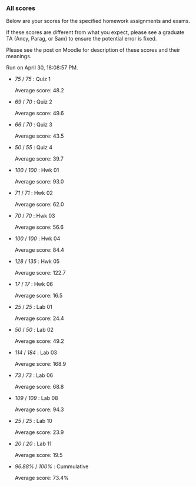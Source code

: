 ### All scores

Below are your scores for the specified homework assignments and exams.

If these scores are different from what you expect, please see a graduate TA (Ancy, Parag, or Sam) to ensure the potential error is fixed.

Please see the post on Moodle for description of these scores and their meanings.


Run on April 30, 18:08:57 PM.

+ _75_ /  _75_ : Quiz 1

  Average score: 48.2

+ _69_ /  _70_ : Quiz 2

  Average score: 49.6

+ _66_ /  _70_ : Quiz 3

  Average score: 43.5

+ _50_ /  _55_ : Quiz 4

  Average score: 39.7

+ _100_ /  _100_ : Hwk 01

  Average score: 93.0

+ _71_ /  _71_ : Hwk 02

  Average score: 62.0

+ _70_ /  _70_ : Hwk 03

  Average score: 56.6

+ _100_ /  _100_ : Hwk 04

  Average score: 84.4

+ _128_ /  _135_ : Hwk 05

  Average score: 122.7

+ _17_ /  _17_ : Hwk 06

  Average score: 16.5

+ _25_ /  _25_ : Lab 01

  Average score: 24.4

+ _50_ /  _50_ : Lab 02

  Average score: 49.2

+ _114_ /  _184_ : Lab 03

  Average score: 168.9

+ _73_ /  _73_ : Lab 06

  Average score: 68.8

+ _109_ /  _109_ : Lab 08

  Average score: 94.3

+ _25_ /  _25_ : Lab 10

  Average score: 23.9

+ _20_ /  _20_ : Lab 11

  Average score: 19.5

+ _96.88%_ /  _100%_ : Cummulative

  Average score: 73.4%

